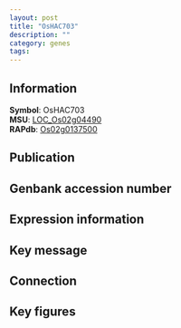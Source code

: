 ```yaml
---
layout: post
title: "OsHAC703"
description: ""
category: genes
tags: 
---
```


## Information
__Symbol__: OsHAC703  
__MSU__: [LOC_Os02g04490](http://rice.plantbiology.msu.edu/cgi-bin/ORF_infopage.cgi?orf=LOC_Os02g04490)  
__RAPdb__: [Os02g0137500](http://rapdb.dna.affrc.go.jp/viewer/gbrowse_details/irgsp1?name=Os02g0137500)  

## Publication

## Genbank accession number

## Expression information

## Key message

## Connection

## Key figures


